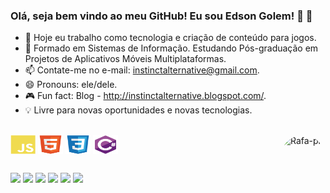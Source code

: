 ### Olá, seja bem vindo ao meu GitHub! Eu sou Edson Golem! 👋 📱

- 🔭 Hoje eu trabalho como tecnologia e criação de conteúdo para jogos.
- 📘 Formado em Sistemas de Informação. Estudando Pós-graduação em Projetos de Aplicativos Móveis Multiplataformas.
- 📫 Contate-me no e-mail: instinctalternative@gmail.com.
- 😄 Pronouns: ele/dele.
- 🎮 Fun fact: Blog - http://instinctalternative.blogspot.com/.
- 💡 Livre para novas oportunidades e novas tecnologias.

<div style="display: inline_block"><br>
  <img align="center" alt="Rafa-Js" height="30" width="40" src="https://raw.githubusercontent.com/devicons/devicon/master/icons/javascript/javascript-plain.svg">
  <img align="center" alt="Rafa-HTML" height="30" width="40" src="https://raw.githubusercontent.com/devicons/devicon/master/icons/html5/html5-original.svg">
  <img align="center" alt="Rafa-CSS" height="30" width="40" src="https://raw.githubusercontent.com/devicons/devicon/master/icons/css3/css3-original.svg">
   <img align="center" alt="Rafa-Csharp" height="30" width="40" src="https://raw.githubusercontent.com/devicons/devicon/master/icons/csharp/csharp-original.svg">
  <img align="right" alt="Rafa-pic" height="150" style="border-radius:50px;" src="https://media.licdn.com/dms/image/D4D03AQEgX9bfJPKQpA/profile-displayphoto-shrink_800_800/0/1664939409022?e=1679529600&v=beta&t=iNE3z_61mfv7hJmGcukPQzeb0wwVqoqkoKchem9Nay0">
</div>
  
  ##
 
<div> 
  <a href="https://www.youtube.com/channel/UC-QqGtgxEnbUwJ4Zlz0r-nQ" target="_blank"><img src="https://img.shields.io/badge/YouTube-FF0000?style=for-the-badge&logo=youtube&logoColor=white" target="_blank"></a>
  <a href="https://instagram.com/edsongolem" target="_blank"><img src="https://img.shields.io/badge/-Instagram-%23E4405F?style=for-the-badge&logo=instagram&logoColor=white" target="_blank"></a>
 	<a href="https://www.twitch.tv/edsongolem" target="_blank"><img src="https://img.shields.io/badge/Twitch-9146FF?style=for-the-badge&logo=twitch&logoColor=white" target="_blank"></a>
 <a href="https://discord.com/channels/586671612917710859/761059808727138324" target="_blank"><img src="https://img.shields.io/badge/Discord-7289DA?style=for-the-badge&logo=discord&logoColor=white" target="_blank"></a> 
  <a href = "mailto:instinctalternative@gmail.com"><img src="https://img.shields.io/badge/-Gmail-%23333?style=for-the-badge&logo=gmail&logoColor=white" target="_blank"></a>
  <a href="https://www.linkedin.com/in/edson-j%C3%BAnior-alves-bezerra-a5062a34/" target="_blank"><img src="https://img.shields.io/badge/-LinkedIn-%230077B5?style=for-the-badge&logo=linkedin&logoColor=white" target="_blank"></a> 
  
</div>

